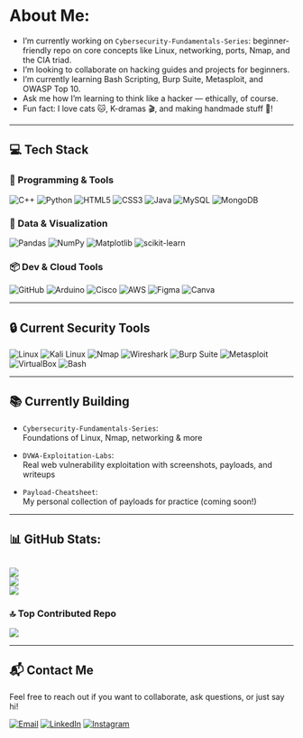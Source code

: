 # About Me:

- I’m currently working on `Cybersecurity-Fundamentals-Series`: beginner-friendly repo on core concepts like Linux, networking, ports, Nmap, and the CIA triad.
- I’m looking to collaborate on hacking guides and projects for beginners.
- I’m currently learning Bash Scripting, Burp Suite, Metasploit, and OWASP Top 10.
- Ask me how I’m learning to think like a hacker — ethically, of course.
- Fun fact: I love cats 🐱, K-dramas 🎬, and making handmade stuff 🎨!
---
## 💻 Tech Stack
### 🚀 Programming & Tools
![C++](https://img.shields.io/badge/c++-%2300599C.svg?style=for-the-badge&logo=c%2B%2B&logoColor=white) 
![Python](https://img.shields.io/badge/python-3670A0?style=for-the-badge&logo=python&logoColor=ffdd54) 
![HTML5](https://img.shields.io/badge/html5-%23E34F26.svg?style=for-the-badge&logo=html5&logoColor=white) 
![CSS3](https://img.shields.io/badge/css3-%231572B6.svg?style=for-the-badge&logo=css3&logoColor=white) 
![Java](https://img.shields.io/badge/java-%23ED8B00.svg?style=for-the-badge&logo=openjdk&logoColor=white) 
![MySQL](https://img.shields.io/badge/mysql-4479A1.svg?style=for-the-badge&logo=mysql&logoColor=white) 
![MongoDB](https://img.shields.io/badge/MongoDB-%234ea94b.svg?style=for-the-badge&logo=mongodb&logoColor=white)

### 🧠 Data & Visualization
![Pandas](https://img.shields.io/badge/pandas-%23150458.svg?style=for-the-badge&logo=pandas&logoColor=white) 
![NumPy](https://img.shields.io/badge/numpy-%23013243.svg?style=for-the-badge&logo=numpy&logoColor=white) 
![Matplotlib](https://img.shields.io/badge/Matplotlib-%23ffffff.svg?style=for-the-badge&logo=Matplotlib&logoColor=black) 
![scikit-learn](https://img.shields.io/badge/scikit--learn-%23F7931E.svg?style=for-the-badge&logo=scikit-learn&logoColor=white)

### 📦 Dev & Cloud Tools
![GitHub](https://img.shields.io/badge/github-%23121011.svg?style=for-the-badge&logo=github&logoColor=white) 
![Arduino](https://img.shields.io/badge/-Arduino-00979D?style=for-the-badge&logo=Arduino&logoColor=white) 
![Cisco](https://img.shields.io/badge/cisco-%23049fd9.svg?style=for-the-badge&logo=cisco&logoColor=black) 
![AWS](https://img.shields.io/badge/AWS-%23FF9900.svg?style=for-the-badge&logo=amazon-aws&logoColor=white) 
![Figma](https://img.shields.io/badge/figma-%23F24E1E.svg?style=for-the-badge&logo=figma&logoColor=white) 
![Canva](https://img.shields.io/badge/Canva-%2300C4CC.svg?style=for-the-badge&logo=Canva&logoColor=white) 

---

## 🔒 Current Security Tools

![Linux](https://img.shields.io/badge/Linux-%232bbc8a.svg?style=for-the-badge&logo=linux&logoColor=white)
![Kali Linux](https://img.shields.io/badge/Kali_Linux-%230075a8.svg?style=for-the-badge&logo=kalilinux&logoColor=white)
![Nmap](https://img.shields.io/badge/Nmap-%2300599C.svg?style=for-the-badge)
![Wireshark](https://img.shields.io/badge/Wireshark-%23196FAA.svg?style=for-the-badge&logo=wireshark&logoColor=white)
![Burp Suite](https://img.shields.io/badge/Burp_Suite-%23FF6600.svg?style=for-the-badge)
![Metasploit](https://img.shields.io/badge/Metasploit-%23E91E63.svg?style=for-the-badge)
![VirtualBox](https://img.shields.io/badge/VirtualBox-%23007FAD.svg?style=for-the-badge&logo=virtualbox&logoColor=white)
![Bash](https://img.shields.io/badge/Bash-%234EAA25.svg?style=for-the-badge&logo=gnubash&logoColor=white)


---

## 📚 Currently Building

- `Cybersecurity-Fundamentals-Series`:  
  Foundations of Linux, Nmap, networking & more

- `DVWA-Exploitation-Labs`:  
  Real web vulnerability exploitation with screenshots, payloads, and writeups

- `Payload-Cheatsheet`:  
  My personal collection of payloads for practice (coming soon!)

---
## 📊 GitHub Stats:
![](https://github-readme-stats.vercel.app/api?username=sakshichandekar&theme=catppuccin_mocha&hide_border=false&include_all_commits=true&count_private=true)<br/>
![](https://nirzak-streak-stats.vercel.app/?user=sakshichandekar&theme=catppuccin_mocha&hide_border=false)<br/>
![](https://github-readme-stats.vercel.app/api/top-langs/?username=sakshichandekar&theme=catppuccin_mocha&hide_border=false&include_all_commits=true&count_private=true&layout=compact)
---
### 🔝 Top Contributed Repo
![](https://github-contributor-stats.vercel.app/api?username=sakshichandekar&limit=5&theme=catppuccin_mocha&combine_all_yearly_contributions=true)

---
## 📬 Contact Me

Feel free to reach out if you want to collaborate, ask questions, or just say hi!

[![Email](https://img.shields.io/badge/Email-D14836?style=for-the-badge&logo=gmail&logoColor=white)](mailto:sakshichandekar24@gmail.com)
[![LinkedIn](https://img.shields.io/badge/LinkedIn-0077B5?style=for-the-badge&logo=linkedin&logoColor=white)](https://www.linkedin.com/in/sakshi-chandekar-884262330)
[![Instagram](https://img.shields.io/badge/Instagram-E4405F?style=for-the-badge&logo=instagram&logoColor=white)](https://instagram.com/_sakshi4747_)


<!-- Proudly created with GPRM ( https://gprm.itsvg.in ) -->
